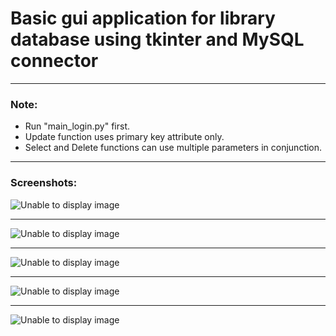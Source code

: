 # Basic gui application for library database using tkinter and MySQL connector

---
### Note:
- Run "main_login.py" first.
- Update function uses primary key attribute only.
- Select and Delete functions can use multiple parameters in conjunction.

---

### Screenshots:
![Unable to display image](./Screenshots_(Basic-DB_(Library_database))/Login.PNG)

---
![Unable to display image](./Screenshots_(Basic-DB_(Library_database))/Table_selection.PNG)

---
![Unable to display image](./Screenshots_(Basic-DB_(Library_database))/Book_details.PNG)

---
![Unable to display image](./Screenshots_(Basic-DB_(Library_database))/Member_details.PNG)

---
![Unable to display image](./Screenshots_(Basic-DB_(Library_database))/Borrow_transaction_details.PNG)

